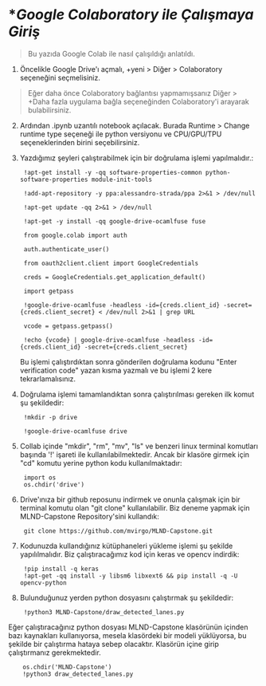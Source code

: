 # **Google Colaboratory ile Çalışmaya Giriş*

>Bu yazıda Google Colab ile nasıl çalışıldığı anlatıldı.

1. Öncelikle Google Drive'ı açmalı, +yeni > Diğer > Colaboratory seçeneğini seçmelisiniz.

>Eğer daha önce Colaboratory bağlantısı yapmamışsanız Diğer > +Daha fazla uygulama bağla seçeneğinden Colaboratory'i arayarak bulabilirsiniz.

2. Ardından .ipynb uzantılı notebook açılacak. Burada Runtime > Change runtime type seçeneği ile python versiyonu ve CPU/GPU/TPU seçeneklerinden birini seçebilirsiniz.

3. Yazdığımız şeyleri çalıştırabilmek için bir doğrulama işlemi yapılmalıdır.:

        !apt-get install -y -qq software-properties-common python-software-properties module-init-tools

        !add-apt-repository -y ppa:alessandro-strada/ppa 2>&1 > /dev/null

        !apt-get update -qq 2>&1 > /dev/null

        !apt-get -y install -qq google-drive-ocamlfuse fuse

        from google.colab import auth

        auth.authenticate_user()

        from oauth2client.client import GoogleCredentials

        creds = GoogleCredentials.get_application_default()

        import getpass

        !google-drive-ocamlfuse -headless -id={creds.client_id} -secret={creds.client_secret} < /dev/null 2>&1 | grep URL

        vcode = getpass.getpass()
        
        !echo {vcode} | google-drive-ocamlfuse -headless -id={creds.client_id} -secret={creds.client_secret}

    Bu işlemi çalıştırdıktan sonra gönderilen doğrulama kodunu "Enter verification code" yazan kısma yazmalı ve bu işlemi 2 kere tekrarlamalısınız.

4. Doğrulama işlemi tamamlandıktan sonra çalıştırılması gereken ilk komut şu şekildedir:

        !mkdir -p drive

        !google-drive-ocamlfuse drive

5. Collab içinde "mkdir", "rm", "mv", "ls" ve benzeri linux terminal komutları başında '!' işareti ile kullanılabilmektedir. Ancak bir klasöre girmek için "cd" komutu yerine python kodu kullanılmaktadır:

        import os
        os.chdir('drive')

6. Drive'ınıza bir github reposunu indirmek ve onunla çalışmak için bir terminal komutu olan "git clone" kullanılabilir. Biz deneme yapmak için MLND-Capstone Repository'sini kullandık:

        git clone https://github.com/mvirgo/MLND-Capstone.git

7. Kodunuzda kullandığınız kütüphaneleri yükleme işlemi şu şekilde yapılılmalıdır. Biz çalıştıracağımız kod için keras ve opencv indirdik:

        !pip install -q keras
        !apt-get -qq install -y libsm6 libxext6 && pip install -q -U opencv-python

8. Bulunduğunuz yerden python dosyasını çalıştırmak şu şekildedir:

        !python3 MLND-Capstone/draw_detected_lanes.py

Eğer çalıştıracağınız python dosyası MLND-Capstone klasörünün içinden bazı kaynakları kullanıyorsa, mesela klasördeki bir modeli yüklüyorsa, bu şekilde bir çalıştırma hataya sebep olacaktır. Klasörün içine girip çalıştırmanız gerekmektedir.

        os.chdir('MLND-Capstone')
        !python3 draw_detected_lanes.py